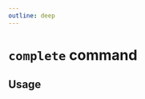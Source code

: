 ```yaml
---
outline: deep
---
```

# `complete` command

<script setup lang="ts">
import {data as docs} from "./cli.data.js";
const commandDoc = docs.complete;
</script>

<p><div v-html="commandDoc.description"></div></p>

## Usage
<div v-html="commandDoc.usageHtml"></div>
<div v-html="commandDoc.options"></div>
